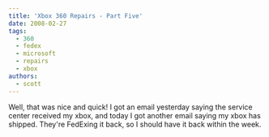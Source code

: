 ```yaml
---
title: 'Xbox 360 Repairs - Part Five'
date: 2008-02-27
tags:
  - 360
  - fedex
  - microsoft
  - repairs
  - xbox
authors:
  - scott
---
```


Well, that was nice and quick! I got an email yesterday saying the service center received my xbox, and today I got another email saying my xbox has shipped. They're FedExing it back, so I should have it back within the week.

